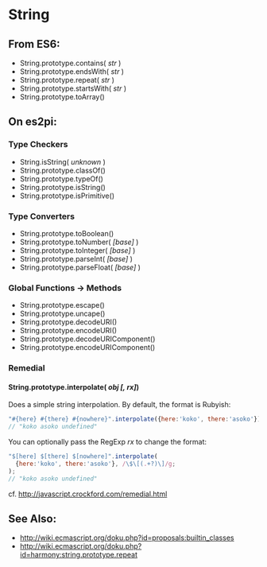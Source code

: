 String
======

From ES6:
---------

+ String.prototype.contains( *str* )
+ String.prototype.endsWith( *str* )
+ String.prototype.repeat( *str* )
+ String.prototype.startsWith( *str* )
+ String.prototype.toArray()

On es2pi:
---------

### Type Checkers

+ String.isString( *unknown* )
+ String.prototype.classOf()
+ String.prototype.typeOf()
+ String.prototype.isString()
+ String.prototype.isPrimitive()

### Type Converters

+ String.prototype.toBoolean()
+ String.prototype.toNumber( *[base]* )
+ String.prototype.toInteger( *[base]* )
+ String.prototype.parseInt( *[base]* )
+ String.prototype.parseFloat( *[base]* )

### Global Functions -> Methods

+ String.prototype.escape()
+ String.prototype.uncape()
+ String.prototype.decodeURI()
+ String.prototype.encodeURI()
+ String.prototype.decodeURIComponent()
+ String.prototype.encodeURIComponent()

### Remedial

#### String.prototype.interpolate( *obj* *[, rx]*)

Does a simple string interpolation.  By default, the format is Rubyish:

````javascript
"#{here} #{there} #{nowhere}".interpolate({here:'koko', there:'asoko'});
// "koko asoko undefined"
````

You can optionally pass the RegExp *rx* to change the format:

````javascript
"$[here] $[there] $[nowhere]".interpolate(
  {here:'koko', there:'asoko'}, /\$\[(.+?)\]/g;
);
// "koko asoko undefined"
````

cf. http://javascript.crockford.com/remedial.html

See Also:
---------
+ http://wiki.ecmascript.org/doku.php?id=proposals:builtin_classes
 + http://wiki.ecmascript.org/doku.php?id=harmony:string.prototype.repeat
